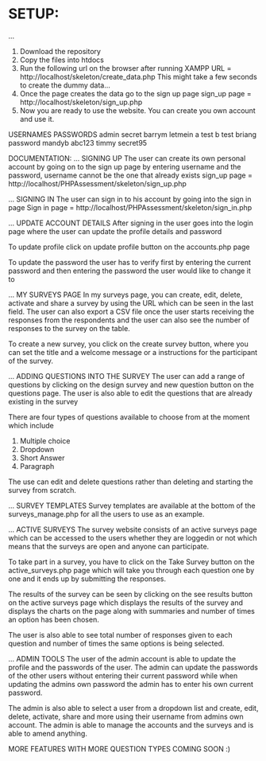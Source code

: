 
# SETUP:
...
1) Download the repository
2) Copy the files into htdocs
3) Run the following url on the browser after running XAMPP
URL = http://localhost/skeleton/create_data.php
This might take a few seconds to create the dummy data...
4) Once the page creates the data go to the sign up page
sign_up page = http://localhost/skeleton/sign_up.php
5) Now you are ready to use the website.
 You can create you own account and use it.

USERNAMES           PASSWORDS
admin               secret
barrym              letmein
a                   test
b                   test
briang              password
mandyb              abc123
timmy               secret95

DOCUMENTATION:
...
SIGNING UP
The user can create its own personal account by going on to the sign up page by entering 
username and the password, username cannot be the one that already exists
sign_up page = http://localhost/PHPAssessment/skeleton/sign_up.php

...
SIGNING IN
The user can sign in to his account by going into the sign in page
Sign in page = http://localhost/PHPAssessment/skeleton/sign_in.php

...
UPDATE ACCOUNT DETAILS
After signing in the user goes into the login page where the user can update the profile details and password

To update profile click on update profile button on the accounts.php page

To update the password the user has to verify first by entering the current password and then entering the password the user would like to change it to

...
MY SURVEYS PAGE
In my surveys page, you can create, edit, delete, activate and share a survey by using the URL which can be seen in the last field.
The user can also export a CSV file once the user starts receiving the responses from the respondents and the user can 
also see the number of responses to the survey on the table.

To create a new survey, you click on the create survey button, where you can set the title and a welcome message or a instructions for the participant of the survey.

...
ADDING QUESTIONS INTO THE SURVEY
The user can add a range of questions by clicking on the design survey and new question button on the questions page.
The user is also able to edit the questions that are already existing in the survey

There are four types of questions available to choose from at the moment which include
1) Multiple choice
2) Dropdown
3) Short Answer
4) Paragraph

The use can edit and delete questions rather than deleting and starting the survey from scratch.

...
SURVEY TEMPLATES
Survey templates are available at the bottom of the surveys_manage.php for all the users to use as an example.

...
ACTIVE SURVEYS
The survey website consists of an active surveys page which can be accessed to the users whether they are loggedin or not which means
that the surveys are open and anyone can participate.

To take part in a survey, you have to click on the Take Survey button on the active_surveys.php page which will take you through
each question one by one and it ends up by submitting the responses.

The results of the survey can be seen by clicking on the see results button on the active surveys page which displays the results of the survey
and displays the charts on the page along with summaries and number of times an option has been chosen.

The user is also able to see total number of responses given to each question and number of times the same options is being selected.

...
ADMIN TOOLS
The user of the admin account is able to update the profile and the passwords of the user. The admin can update the passwords of the other users without
entering their current password while when updating the admins own password the admin has to enter his own current password.

The admin is also able to select a user from a dropdown list and create, edit, delete, activate, share and more using their username from admins own account.
The admin is able to manage the accounts and the surveys and is able to amend anything.

MORE FEATURES WITH MORE QUESTION TYPES COMING SOON :)

